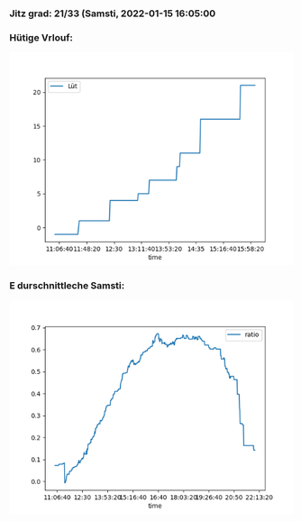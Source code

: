 ### Jitz grad: 21/33 (Samsti, 2022-01-15 16:05:00

### Hütige Vrlouf:
![Graph](Today.png)

### E durschnittleche Samsti:
![Graph](Samsti.png)